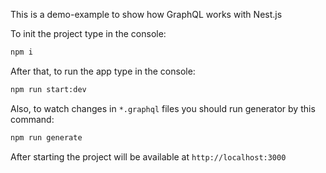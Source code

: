 This is a demo-example to show how GraphQL works with Nest.js

To init the project type in the console:
```bash
npm i
```

After that, to run the app type in the console:
```bash
npm run start:dev
```

Also, to watch changes in `*.graphql` files you should run generator by this command:
```bash
npm run generate
```

After starting the project will be available at `http://localhost:3000`
